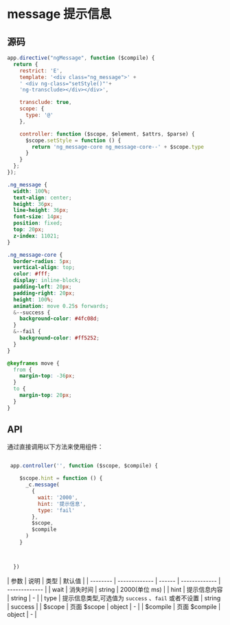# message 提示信息

## 源码

``` js
app.directive("ngMessage", function ($compile) {
  return {
    restrict: 'E',
    template: '<div class="ng_message">' +
    ' <div ng-class="setStyle()"'+
    'ng-transclude></div></div>',

    transclude: true,
    scope: {
      type: '@'
    },

    controller: function ($scope, $element, $attrs, $parse) {
      $scope.setStyle = function () {
        return 'ng_message-core ng_message-core--' + $scope.type
      }
    }
  };
});
```

```css
.ng_message {
  width: 100%;
  text-align: center;
  height: 36px;
  line-height: 36px;
  font-size: 14px;
  position: fixed;
  top: 20px;
  z-index: 11021;
}

.ng_message-core {
  border-radius: 5px;
  vertical-align: top;
  color: #fff;
  display: inline-block;
  padding-left: 20px;
  padding-right: 20px;
  height: 100%;
  animation: move 0.25s forwards;
  &--success {
    background-color: #4fc08d;
  }
  &--fail {
    background-color: #ff5252;
  }
}

@keyframes move {
  from {
    margin-top: -36px;
  }
  to {
    margin-top: 20px;
  }
}
```

## API
通过直接调用以下方法来使用组件：
```js

 app.controller('', function ($scope, $compile) {

    $scope.hint = function () {
      _c.message(
        {
          wait: '2000',
          hint: '提示信息',
          type: 'fail'
        },
        $scope,
        $compile
      )
    }



  })

```



| 参数     | 说明          | 类型   | 默认值        |
| -------- | ------------- | ------ | ------------- | ------------- |
| wait     | 消失时间      | string | 2000(单位 ms) |
| hint     | 提示信息内容  | string | -             |
| type     | 提示信息类型,可选值为 `success` 、`fail`  或者不设置 | string | success             |
| $scope   | 页面 $scope   | object | -             |
| $compile | 页面 $compile | object | -             |



